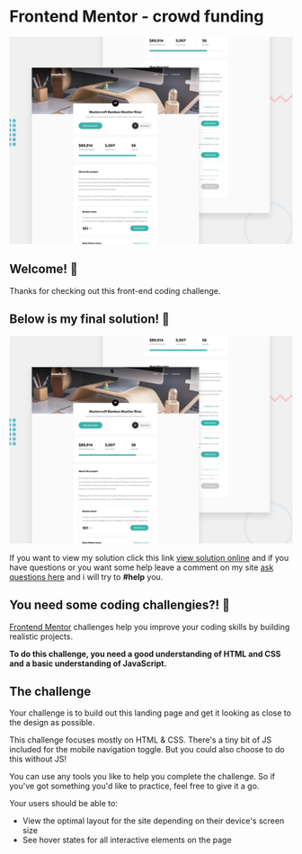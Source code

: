 # Frontend Mentor - crowd funding

![Design preview for the crowd funding coding challenge](/images/desktop-preview.jpg)

## Welcome! 👋

Thanks for checking out this front-end coding challenge.
## Below is my final solution! 👋
![My solution in mockup view](/images/desktop-preview.jpg)

If you want to view my solution click this link [view solution online](https://crowdfundingp.netlify.app/) and if you have questions or you want some help leave a comment on my site [ask questions here](https://masiko.pages.pages.dev)  and i will try to **#help** you.


## You need some coding challengies?! 👋
[Frontend Mentor](https://www.frontendmentor.io) challenges help you improve your coding skills by building realistic projects.
  



  
**To do this challenge, you need a good understanding of HTML and CSS and a basic understanding of JavaScript.**

## The challenge

Your challenge is to build out this landing page and get it looking as close to the design as possible.

This challenge focuses mostly on HTML & CSS. There's a tiny bit of JS included for the mobile navigation toggle. But you could also choose to do this without JS!

You can use any tools you like to help you complete the challenge. So if you've got something you'd like to practice, feel free to give it a go.

Your users should be able to:

- View the optimal layout for the site depending on their device's screen size
- See hover states for all interactive elements on the page
